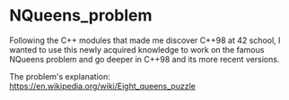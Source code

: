 # NQueens_problem

Following the C++ modules that made me discover C++98 at 42 school, I wanted to use this newly acquired knowledge to work on the famous NQueens problem and go deeper in C++98 and its more recent versions.

The problem's explanation: https://en.wikipedia.org/wiki/Eight_queens_puzzle
